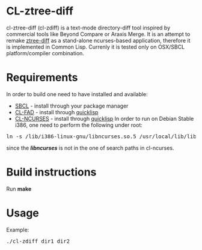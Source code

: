 CL-ztree-diff
=============
cl-ztree-diff (cl-zdiff) is a text-mode directory-diff tool inspired by commercial tools like Beyond Compare or Araxis Merge.
It is an attempt to remake [ztree-diff](https://github.com/fourier/ztree) as a stand-alone ncurses-based application, therefore it is implemented in Common Lisp.
Currenly it is tested only on OSX/SBCL platform/compiler combination.

Requirements
============
In order to build one need to have installed and available:
* [SBCL](http://www.sbcl.org) - install through your package manager
* [CL-FAD](http://weitz.de/cl-fad/) - install through [quicklisp](http://www.quicklisp.org)
* [CL-NCURSES](http://common-lisp.net/project/cl-ncurses/) - install through [quicklisp](http://www.quicklisp.org)
In order to run on Debian Stable i386, one need to perform the following under root:
<pre>
ln -s /lib/i386-linux-gnu/libncurses.so.5 /usr/local/lib/libncurses.so
</pre>
since the ***libncurses*** is not in the one of search paths in cl-ncurses.

Build instructions
==================
Run **make**

Usage
=====
Example:
<pre>
./cl-zdiff dir1 dir2
</pre>

